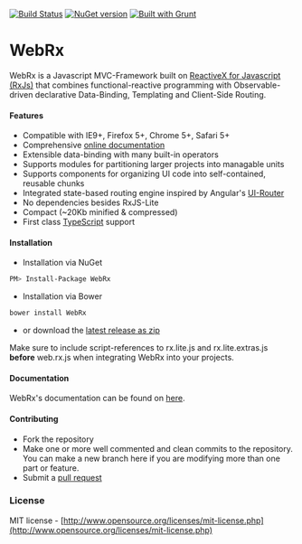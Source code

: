 [![Build Status](https://travis-ci.org/oliverw/WebRx.png)](https://travis-ci.org/oliverw/WebRx)
[![NuGet version](https://img.shields.io/nuget/v/WebRx.svg)](https://www.nuget.org/packages/WebRx/)
[![Built with Grunt](https://cdn.gruntjs.com/builtwith.png)](http://gruntjs.com/)
<!-- [![Bower version](https://img.shields.io/bower/v/WebRx.svg)](https://github.com/oliverw/WebRx) -->


# WebRx

WebRx is a Javascript MVC-Framework built on [ReactiveX for Javascript (RxJs)](http://reactivex.io) that combines functional-reactive programming with Observable-driven declarative Data-Binding, Templating and Client-Side Routing.

#### Features

- Compatible with IE9+, Firefox 5+, Chrome 5+, Safari 5+
- Comprehensive [online documentation](http://webrxjs.org/docs)
- Extensible data-binding with many built-in operators
- Supports modules for partitioning larger projects into managable units
- Supports components for organizing UI code into self-contained, reusable chunks
- Integrated state-based routing engine inspired by Angular's [UI-Router](https://github.com/angular-ui/ui-router)
- No dependencies besides RxJS-Lite
- Compact (~20Kb minified & compressed)
- First class [TypeScript](http://www.typescriptlang.org/) support

#### Installation

- Installation via NuGet
```bash
PM> Install-Package WebRx
```

- Installation via Bower
```bash
bower install WebRx
```

- or download the [latest release as zip](http://webrxjs.org/downloads/web.rx.zip)

Make sure to include script-references to rx.lite.js and rx.lite.extras.js **before** web.rx.js when integrating WebRx into your projects.

#### Documentation

WebRx's documentation can be found on [here](http://webrxjs.org/docs).

#### Contributing

- Fork the repository
- Make one or more well commented and clean commits to the repository. You can make a new branch here if you are modifying more than one part or feature.
- Submit a [pull request](https://help.github.com/articles/using-pull-requests/)

### License

MIT license - [http://www.opensource.org/licenses/mit-license.php](http://www.opensource.org/licenses/mit-license.php)
